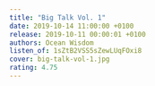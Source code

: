 ```yaml
---
title: "Big Talk Vol. 1"
date: 2019-10-14 11:00:00 +0100
release: 2019-10-11 00:00:01 +0100
authors: Ocean Wisdom
listen_of: 1sZtB2VSS5sZewLUqFOxi8
cover: big-talk-vol-1.jpg
rating: 4.75
---
```

